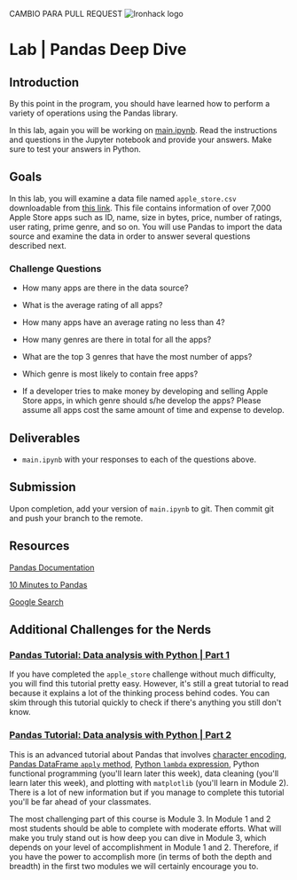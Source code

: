 CAMBIO PARA PULL REQUEST
![Ironhack logo](https://i.imgur.com/1QgrNNw.png)

# Lab | Pandas Deep Dive

## Introduction

By this point in the program, you should have learned how to perform a variety of operations using the Pandas library.

In this lab, again you will be working on [main.ipynb](your-code/main.ipynb). Read the instructions and questions in the Jupyter notebook and provide your answers. Make sure to test your answers in Python.

## Goals

In this lab, you will examine a data file named `apple_store.csv` downloadable from [this link](https://s3-eu-west-1.amazonaws.com/ih-materials/uploads/data-static/data/apple_store.csv). This file contains information of over 7,000 Apple Store apps such as ID, name, size in bytes, price, number of ratings, user rating, prime genre, and so on. You will use Pandas to import the data source and examine the data in order to answer several questions described next.

### Challenge Questions

- How many apps are there in the data source?

-  What is the average rating of all apps?

- How many apps have an average rating no less than 4?

- How many genres are there in total for all the apps?

- What are the top 3 genres that have the most number of apps?

- Which genre is most likely to contain free apps?

- If a developer tries to make money by developing and selling Apple Store apps, in which genre should s/he develop the apps? Please assume all apps cost the same amount of time and expense to develop.

## Deliverables

- `main.ipynb` with your responses to each of the questions above.

## Submission

Upon completion, add your version of `main.ipynb` to git. Then commit git and push your branch to the remote.

## Resources

[Pandas Documentation](https://pandas.pydata.org/pandas-docs/stable/api.html)

[10 Minutes to Pandas](https://pandas.pydata.org/pandas-docs/stable/10min.html)

[Google Search](https://www.google.com/search?q=how+to+use+pandas+python)

## Additional Challenges for the Nerds

### [Pandas Tutorial: Data analysis with Python | Part 1](https://www.dataquest.io/blog/pandas-python-tutorial/)

If you have completed the `apple_store` challenge without much difficulty, you will find this tutorial pretty easy. However, it's still a great tutorial to read because it explains a lot of the thinking process behind codes. You can skim through this tutorial quickly to check if there's anything you still don't know.

### [Pandas Tutorial: Data analysis with Python | Part 2](https://www.dataquest.io/blog/pandas-tutorial-python-2/)

This is an advanced tutorial about Pandas that involves [character encoding](http://www.cogsci.nl/blog/a-simple-explanation-of-character-encoding-in-python.html), [Pandas DataFrame `apply` method](https://pandas.pydata.org/pandas-docs/stable/generated/pandas.DataFrame.apply.html), [Python `lambda` expression](https://docs.python.org/3/tutorial/controlflow.html#lambda-expressions), Python functional programming (you'll learn later this week), data cleaning (you'll learn later this week), and plotting with `matplotlib` (you'll learn in Module 2). There is a lot of new information but if you manage to complete this tutorial you'll be far ahead of your classmates.

The most challenging part of this course is Module 3. In Module 1 and 2 most students should be able to complete with moderate efforts. What will make you truly stand out is how deep you can dive in Module 3, which depends on your level of accomplishment in Module 1 and 2. Therefore, if you have the power to accomplish more (in terms of both the depth and breadth) in the first two modules we will certainly encourage you to.
